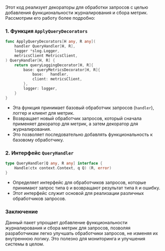 Этот код реализует декораторы для обработки запросов с целью добавления функциональности журналирования и сбора метрик. Рассмотрим его работу более подробно:

### 1. Функция `ApplyQueryDecorators`
```go
func ApplyQueryDecorators[H any, R any](
	handler QueryHandler[H, R],
	logger *slog.Logger,
	metricsClient MetricsClient,
) QueryHandler[H, R] {
	return queryLoggingDecorator[H, R]{
		base: queryMetricsDecorator[H, R]{
			base:   handler,
			client: metricsClient,
		},
		logger: logger,
	}
}
```
- Эта функция принимает базовый обработчик запросов (`handler`), логгер и клиент для метрик.
- Возвращает новый обработчик запросов, который сначала применяет декоратор для метрик, а затем декоратор для журналирования.
- Это позволяет последовательно добавлять функциональность к базовому обработчику.

### 2. Интерфейс `QueryHandler`
```go
type QueryHandler[Q any, R any] interface {
	Handle(ctx context.Context, q Q) (R, error)
}
```
- Определяет интерфейс для обработчиков запросов, которые принимают запрос типа `Q` и возвращают результат типа `R` и ошибку.
- Этот интерфейс служит основой для реализации различных обработчиков запросов.

### Заключение
Данный пакет упрощает добавление функциональности журналирования и сбора метрик для запросов, позволяя разработчикам легко улучшать обработчики запросов, не изменяя их внутреннюю логику. Это полезно для мониторинга и улучшения системы в целом.